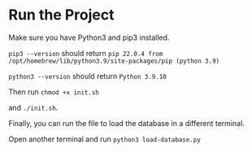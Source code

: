# Run the Project

Make sure you have Python3 and pip3 installed.

`pip3 --version` should return `pip 22.0.4 from /opt/homebrew/lib/python3.9/site-packages/pip (python 3.9)`

`python3 --version` should return `Python 3.9.10`

Then run `chmod +x init.sh`

and `./init.sh`.

Finally, you can run the file to load the database in a different terminal.

Open another terminal and run `python3 load-database.py`
